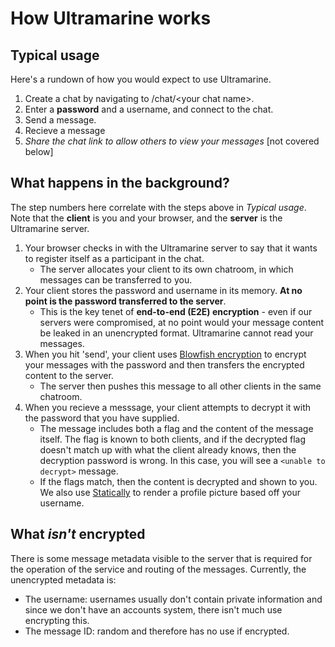 # How Ultramarine works

## Typical usage
Here's a rundown of how you would expect to use Ultramarine.

1. Create a chat by navigating to /chat/\<your chat name\>.
2. Enter a **password** and a username, and connect to the chat.
3. Send a message.
4. Recieve a message
5. *Share the chat link to allow others to view your messages* [not covered below]

## What happens in the background?
The step numbers here correlate with the steps above in *Typical usage*. Note that the **client** is you and your browser, and the **server** is the Ultramarine server. 

1. Your browser checks in with the Ultramarine server to say that it wants to register itself as a participant in the chat.
    - The server allocates your client to its own chatroom, in which messages can be transferred to you.
2. Your client stores the password and username in its memory. **At no point is the password transferred to the server**.
    - This is the key tenet of **end-to-end (E2E) encryption** - even if our servers were compromised, at no point would your message content be leaked in an unencrypted format. Ultramarine cannot read your messages.
3. When you hit 'send', your client uses [Blowfish encryption](https://en.wikipedia.org/wiki/Blowfish_(cipher)) to encrypt your messages with the password and then transfers the encrypted content to the server.
    - The server then pushes this message to all other clients in the same chatroom.
4. When you recieve a messsage, your client attempts to decrypt it with the password that you have supplied.
    - The message includes both a flag and the content of the message itself. The flag is known to both clients, and if the decrypted flag doesn't match up with what the client already knows, then the decryption password is wrong. In this case, you will see a `<unable to decrypt>` message.
    - If the flags match, then the content is decrypted and shown to you. We also use [Statically](https://statically.io/) to render a profile picture based off your username.

## What *isn't* encrypted
There is some message metadata visible to the server that is required for the operation of the service and routing of the messages. Currently, the unencrypted metadata is:

- The username: usernames usually don't contain private information and since we don't have an accounts system, there isn't much use encrypting this.
- The message ID: random and therefore has no use if encrypted.
